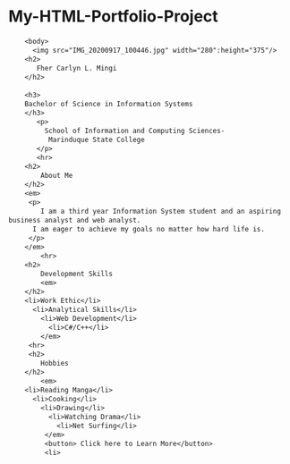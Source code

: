 # My-HTML-Portfolio-Project
<!DOCTYPE html>

<html>
    <head>
<link rel="stylesheet" type="text/css" href = "stylesheet.css"/>  
        <title> My Personal Website</title>
    </head>
   
        <body>
          <img src="IMG_20200917_100446.jpg" width="280":height="375"/> 
        <h2>
           Fher Carlyn L. Mingi
        </h2>
        
        <h3>
        Bachelor of Science in Information Systems
        </h3>
           <p>
             School of Information and Computing Sciences-
              Marinduque State College
           </p>
           <hr>
        <h2>
            About Me
        </h2>
        <em>
         <p>
            I am a third year Information System student and an aspiring business analyst and web analyst.
          I am eager to achieve my goals no matter how hard life is.
         </p>
        </em>  
            <hr>
        <h2>
            Development Skills
            <em>
        </h2>
        <li>Work Ethic</li>
          <li>Analytical Skills</li>
            <li>Web Development</li>
              <li>C#/C++</li>
            </em>
         <hr>
         <h2>
            Hobbies
        </h2> 
            <em>
        <li>Reading Manga</li>
          <li>Cooking</li>
            <li>Drawing</li>
              <li>Watching Drama</li>
                <li>Net Surfing</li>
             </em>
             <button> Click here to Learn More</button>
             <li>
<div id= "box-container">
    <div id= "facebook"></div>
    <div id= "instagram"></div>
</li>
      </body>
</html>
